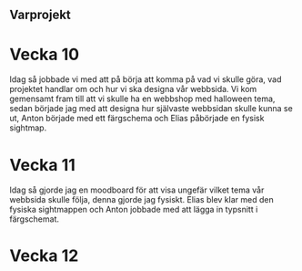 ## Varprojekt

# Vecka 10
Idag så jobbade vi med att på börja att komma på vad vi skulle göra, vad projektet handlar om och hur vi ska designa vår webbsida. Vi kom gemensamt fram till att vi skulle ha en webbshop med halloween tema, sedan började jag med att designa hur självaste webbsidan skulle kunna se ut, Anton började med ett färgschema och Elias påbörjade en fysisk sightmap.

# Vecka 11
Idag så gjorde jag en moodboard för att visa ungefär vilket tema vår webbsida skulle följa, denna gjorde jag fysiskt. Elias blev klar med den fysiska sightmappen och Anton jobbade med att lägga in typsnitt i färgschemat.
# Vecka 12
